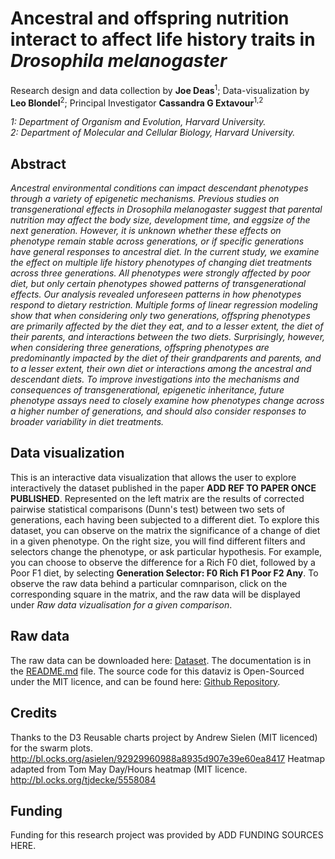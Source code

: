 # Ancestral and offspring nutrition interact to affect life history traits in *Drosophila melanogaster*

Research design and data collection by **Joe Deas**<sup>1</sup>; Data-visualization by **Leo Blondel**<sup>2</sup>;
Principal Investigator **Cassandra G Extavour**<sup>1,2</sup>

*1: Department of Organism and Evolution, Harvard University.*  
*2: Department of Molecular and Cellular Biology, Harvard University.*

## Abstract

*Ancestral environmental conditions can impact descendant phenotypes through a variety of epigenetic mechanisms. Previous studies on transgenerational effects in Drosophila melanogaster suggest that parental nutrition may affect the body size, development time, and eggsize of the next generation. However, it is unknown whether these effects on phenotype remain stable across generations, or if specific generations have general responses to ancestral diet. In the current study, we examine the effect on multiple life history phenotypes of changing diet treatments across three generations. All phenotypes were strongly affected by poor diet, but only certain phenotypes showed patterns of transgenerational effects. Our analysis revealed unforeseen patterns in how phenotypes respond to dietary restriction. Multiple forms of linear regression modeling show that when considering only two generations, offspring phenotypes are primarily affected by the diet they eat, and to a lesser extent, the diet of their parents, and interactions between the two diets. Surprisingly, however, when considering three generations, offspring phenotypes are predominantly impacted by the diet of their grandparents and parents, and to a lesser extent, their own diet or interactions among the ancestral and descendant diets. To improve investigations into the mechanisms and consequences of transgenerational, epigenetic inheritance, future phenotype assays need to closely examine how phenotypes change across a higher number of generations, and should also consider responses to broader variability in diet treatments.*

## Data visualization

This is an interactive data visualization that allows the user to explore interactively the dataset published in the paper **ADD REF TO PAPER ONCE PUBLISHED**.
Represented on the left matrix are the results of corrected pairwise statistical comparisons (Dunn's test) between two sets of generations, each having been subjected to a different diet.
To explore this dataset, you can observe on the matrix the significance of a change of diet in a given phenotype. On the right size, you will find different filters and selectors change the phenotype, or ask particular hypothesis.
For example, you can choose to observe the difference for a Rich F0 diet, followed by a Poor F1 diet, by selecting **Generation Selector: F0 Rich F1 Poor F2 Any**.
To observe the raw data behind a particular comnparison, click on the corresponding square in the matrix, and the raw data will be displayed under *Raw data vizualisation for a given comparison*.

## Raw data

The raw data can be downloaded here: <a href="./dataset/dataset.zip">Dataset</a>. The documentation is in the <a href="https://github.com/extavourlab/TransgenerationalEffectOfNutrition/tree/master/dataset">README.md</a> file. The source code for this dataviz is Open-Sourced under the MIT licence, and can be found here: <a href="https://github.com/extavourlab/TransgenerationalEffectOfNutrition">Github Repository</a>.

## Credits

Thanks to the D3 Reusable charts project by Andrew Sielen (MIT licenced) for the swarm plots. http://bl.ocks.org/asielen/92929960988a8935d907e39e60ea8417
Heatmap adapted from Tom May Day/Hours heatmap (MIT licence. http://bl.ocks.org/tjdecke/5558084

## Funding

Funding for this research project was provided by ADD FUNDING SOURCES HERE.
